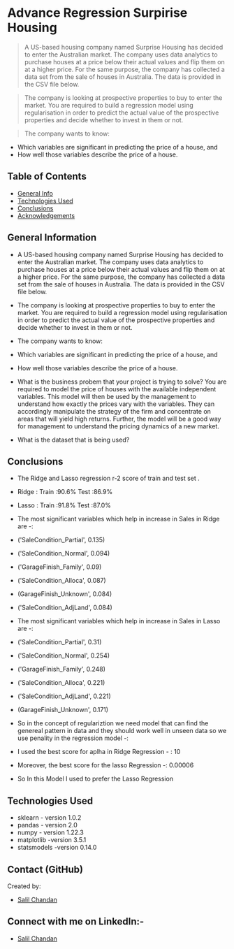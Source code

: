 # Advance Regression Surpirise Housing 
> A US-based housing company named Surprise Housing has decided to enter the Australian market. The company uses data analytics to purchase houses at a price below their actual values and flip them on at a higher price. For the same purpose, the company has collected a data set from the sale of houses in Australia. The data is provided in the CSV file below.

> The company is looking at prospective properties to buy to enter the market. You are required to build a regression model using regularisation in order to predict the actual value of the prospective properties and decide whether to invest in them or not.

> The company wants to know:

- Which variables are significant in predicting the price of a house, and
- How well those variables describe the price of a house.

 

## Table of Contents
* [General Info](#general-information)
* [Technologies Used](#technologies-used)
* [Conclusions](#conclusions)
* [Acknowledgements](#acknowledgements)

<!-- You can include any other section that is pertinent to your problem -->

## General Information
- A US-based housing company named Surprise Housing has decided to enter the Australian market. The company uses data analytics to purchase houses at a price below their actual values and flip them on at a higher price. For the same purpose, the company has collected a data set from the sale of houses in Australia. The data is provided in the CSV file below.
- The company is looking at prospective properties to buy to enter the market. You are required to build a regression model using regularisation in order to predict the actual value of the prospective properties and decide whether to invest in them or not.
-  The company wants to know:
- Which variables are significant in predicting the price of a house, and
- How well those variables describe the price of a house.


- What is the business probem that your project is trying to solve?
You are required to model the price of houses with the available independent variables. This model will then be used by the management to understand how exactly the prices vary with the variables. They can accordingly manipulate the strategy of the firm and concentrate on areas that will yield high returns. Further, the model will be a good way for management to understand the pricing dynamics of a new market.
- What is the dataset that is being used?

<!-- You don't have to answer all the questions - just the ones relevant to your project. -->

## Conclusions
- The Ridge and Lasso regression r-2 score of train and test set .
- Ridge : Train :90.6% Test :86.9%
- Lasso : Train :91.8% Test :87.0%

- The most significant variables which help in increase in Sales in Ridge are -:
- ('SaleCondition_Partial', 0.135)
- ('SaleCondition_Normal', 0.094)
- ('GarageFinish_Family', 0.09)
- ('SaleCondition_Alloca', 0.087)
- (GarageFinish_Unknown', 0.084)
- ('SaleCondition_AdjLand', 0.084)

- The most significant variables which help in increase in Sales in Lasso are -:
- ('SaleCondition_Partial', 0.31)
- ('SaleCondition_Normal', 0.254)
- ('GarageFinish_Family', 0.248)
- ('SaleCondition_Alloca', 0.221)
- ('SaleCondition_AdjLand', 0.221)
- (GarageFinish_Unknown', 0.171)

- So in the concept of regulariztion we need model that can find the genereal pattern in data and they should work well in unseen    data so we use penality in the regression model -: 
- I used the best score for aplha in Ridge Regression - : 10
- Moreover, the best score for the lasso Regression -: 0.00006

- So In this Model I used to prefer the Lasso Regression 
<!-- You don't have to answer all the questions - just the ones relevant to your project. -->


## Technologies Used
- sklearn - version 1.0.2
- pandas - version 2.0
- numpy - version 1.22.3
- matplotlib -version 3.5.1
- statsmodels -version 0.14.0

<!-- As the libraries versions keep on changing, it is recommended to mention the version of library used in this project -->

## Contact (GitHub)
Created by: 
- [Salil Chandan](https://github.com/Salil-1012) 

## Connect with me on LinkedIn:-
- [Salil Chandan](https://www.linkedin.com/in/salil-chandan)


<!-- Optional -->
<!-- ## License -->
<!-- This project is open source and available under the [... License](). -->

<!-- You don't have to include all sections - just the one's relevant to your project -->
